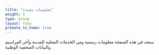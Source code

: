 ```yaml
---
title: "معلومات مفيدة"
weight: 5
type: group
layout: foto
promote_to_home: true 
---
```


ستجد في هذه الصفحة معلومات رسمية ومن الخدمات المحلية للمدينة وآخر المراسيم والبيانات الصحفية الوطنية.
